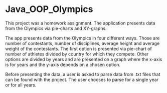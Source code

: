 # Java_OOP_Olympics
This project was a homework assignment. The application presents data from the Olympics via pie-charts and XY-graphs. 

The app presents data from the Olympics in four different ways. Those are number of contestants, number of disciplines, average height 
and average weight of the contestants. The first option is presented via pie-chart of number of athletes divided by country for which they compete.
Other options are divided by years and are presented on a graph where the x-axis is for years and the y-axis depends on a chosen option.

Before presenting the data, a user is asked to parse data from .txt files that can be found with the project. The user chooses to parse for a single year
or for all years.
